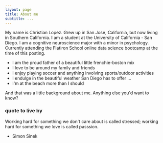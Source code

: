 ```yaml
---
layout: page
title: About me
subtitle: ...
---
```


My name is Christian Lopez. Grew up in San Jose, California, but now living in Southern California. I am a student at the University of California - San Diego. I am a cognitive neuroscience major with a minor in psychology. Currently attending the Flatiron School online data science bootcamp at the time of this posting. 

- I am the proud father of a beautiful little frenchie-boston mix 
- I love to be around my family and friends
- I enjoy playing soccer and anything involving sports/outdoor activities 
- I endulge in the beautiful weather San Diego has to offer ... 
- I'm at the beach more than I should 

And that was a little background about me. Anything else you'd want to know? 

### quote to live by

Working hard for something we don't care about is called stressed; working hard for something we love is called passsion. 
- Simon Sinek 
